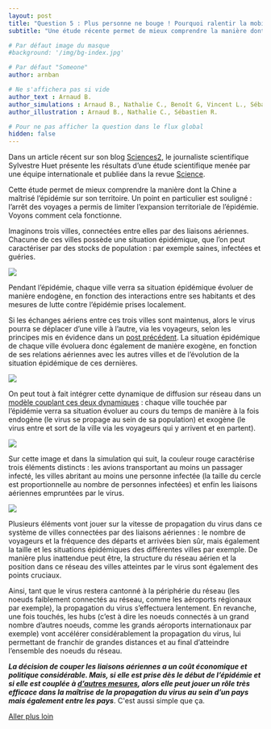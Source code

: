 ```yaml
---
layout: post
title: "Question 5 : Plus personne ne bouge ! Pourquoi ralentir la mobilité à longue distance est une bonne idée ?"
subtitle: "Une étude récente permet de mieux comprendre la manière dont la Chine a maîtrisé l’épidémie sur son territoire. Un point en particulier est souligné : l’arrêt des voyages a permis de limiter l’expansion territoriale de l’épidémie. Démonstration !"

# Par défaut image du masque
#background: '/img/bg-index.jpg'

# Par défaut "Someone"
author: arnban

# Ne s'affichera pas si vide
author_text : Arnaud B.
author_simulations : Arnaud B., Nathalie C., Benoît G, Vincent L., Sébastien R.
author_illustration : Arnaud B., Nathalie C., Sébastien R.

# Pour ne pas afficher la question dans le flux global
hidden: false
---
```


Dans un article récent sur son blog [Sciences2](https://www.lemonde.fr/blog/huet/2020/03/27/covid19-comment-la-chine-a-stoppe-le-virus/), le journaliste scientifique Sylvestre Huet présente les résultats d’une étude scientifique menée par une équipe internationale et publiée dans la revue [Science](https://science.sciencemag.org/content/early/2020/03/25/science.abb4218).

Cette étude permet de mieux comprendre la manière dont la Chine a maîtrisé l’épidémie sur son territoire. Un point en particulier est souligné : l’arrêt des voyages a permis de limiter l’expansion territoriale de l’épidémie.
Voyons comment cela fonctionne.

Imaginons trois villes, connectées entre elles par des liaisons aériennes. Chacune de ces villes possède une situation épidémique, que l’on peut caractériser par des stocks de population : par exemple saines, infectées et guéries.

<img src="{{ '/img/posts/Q5-1.png' | prepend: site.baseurl | replace: '//', '/' }}" class="full-size">

Pendant l’épidémie, chaque ville verra sa situation épidémique évoluer de manière endogène, en fonction des interactions entre ses habitants et des mesures de lutte contre l’épidémie prises localement. 

Si les échanges aériens entre ces trois villes sont maintenus, alors le virus pourra se déplacer d’une ville à l’autre, via les voyageurs, selon les principes mis en évidence dans un [post précédent](/2020/03/24/q3.html). La situation épidémique de chaque ville évoluera donc également de manière exogène, en fonction de ses relations aériennes avec les autres villes et de l’évolution de la situation épidémique de ces dernières.

<img src="{{ '/img/posts/Q5-2.png' | prepend: site.baseurl | replace: '//', '/' }}" class="full-size">

On peut tout à fait intégrer cette dynamique de diffusion sur réseau dans un [modèle couplant ces deux dynamiques](https://www.mdpi.com/2079-8954/3/4/309) : chaque ville touchée par l’épidémie verra sa situation évoluer au cours du temps de manière à la fois endogène (le virus se propage au sein de sa population) et exogène (le virus entre et sort de la ville via les voyageurs qui y arrivent et en partent).

<img src="{{ '/img/posts/Q5-3.png' | prepend: site.baseurl | replace: '//', '/' }}" class="half-size">

Sur cette image et dans la simulation qui suit, la couleur rouge caractérise trois éléments distincts : les avions transportant au moins un passager infecté, les villes abritant au moins une personne infectée (la taille du cercle est proportionnelle au nombre de personnes infectées) et enfin les liaisons aériennes empruntées par le virus. 

<img src="{{ '/img/posts/Q5-4.gif' | prepend: site.baseurl | replace: '//', '/' }}" class="half-size">

Plusieurs éléments vont jouer sur la vitesse de propagation du virus dans ce système de villes connectées par des liaisons aériennes : le nombre de voyageurs et la fréquence des départs et arrivées bien sûr, mais également la taille et les situations épidémiques des différentes villes par exemple. De manière plus inattendue peut être, la structure du réseau aérien et la position dans ce réseau des villes atteintes par le virus sont également des points cruciaux.

Ainsi, tant que le virus restera cantonné à la périphérie du réseau (les noeuds faiblement connectés au réseau, comme les aéroports régionaux par exemple), la propagation du virus s’effectuera lentement. En revanche, une fois touchés, les hubs (c’est à dire les noeuds connectés à un grand nombre d’autres noeuds, comme les grands aéroports internationaux par exemple) vont accélérer considérablement la propagation du virus, lui permettant de franchir de grandes distances et au final d’atteindre l’ensemble des noeuds du réseau.

***La décision de couper les liaisons aériennes a un coût économique et politique considérable. Mais, si elle est prise dès le début de l’épidémie et si elle est couplée à [d’autres mesures](https://www.lemonde.fr/blog/huet/2020/03/27/covid19-comment-la-chine-a-stoppe-le-virus/), alors elle peut jouer un rôle très efficace dans la maîtrise de la propagation du virus au sein d’un pays mais également entre les pays***. C'est aussi simple que ça. 

<a href="{% post_url 2020-03-26-q1-1 %}" class="btn btn-primary">Aller plus loin</a>
